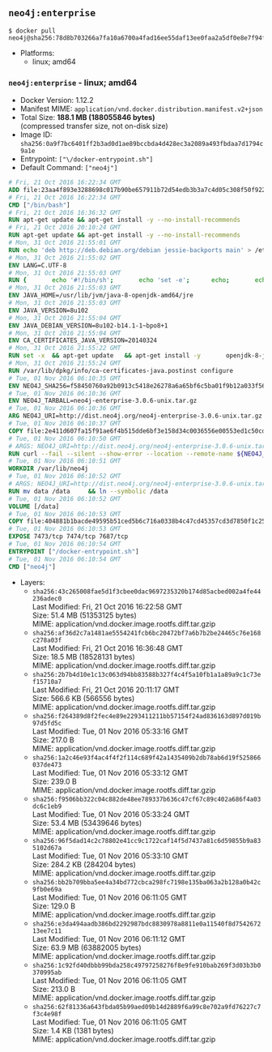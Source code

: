 ## `neo4j:enterprise`

```console
$ docker pull neo4j@sha256:78d8b703266a7fa10a6700a4fad16ee55daf13ee0faa2a5df0e8e7f94ffd9a36
```

-	Platforms:
	-	linux; amd64

### `neo4j:enterprise` - linux; amd64

-	Docker Version: 1.12.2
-	Manifest MIME: `application/vnd.docker.distribution.manifest.v2+json`
-	Total Size: **188.1 MB (188055846 bytes)**  
	(compressed transfer size, not on-disk size)
-	Image ID: `sha256:0a9f7bc6401ff2b3ad0d1ae89bccbda4d428ec3a2089a493fbdaa7d1794c9a1e`
-	Entrypoint: `["\/docker-entrypoint.sh"]`
-	Default Command: `["neo4j"]`

```dockerfile
# Fri, 21 Oct 2016 16:22:34 GMT
ADD file:23aa4f893e3288698c017b90be657911b72d54edb3b3a7c4d05c308f50f9228f in / 
# Fri, 21 Oct 2016 16:22:34 GMT
CMD ["/bin/bash"]
# Fri, 21 Oct 2016 16:36:32 GMT
RUN apt-get update && apt-get install -y --no-install-recommends 		ca-certificates 		curl 		wget 	&& rm -rf /var/lib/apt/lists/*
# Fri, 21 Oct 2016 20:10:24 GMT
RUN apt-get update && apt-get install -y --no-install-recommends 		bzip2 		unzip 		xz-utils 	&& rm -rf /var/lib/apt/lists/*
# Mon, 31 Oct 2016 21:55:01 GMT
RUN echo 'deb http://deb.debian.org/debian jessie-backports main' > /etc/apt/sources.list.d/jessie-backports.list
# Mon, 31 Oct 2016 21:55:02 GMT
ENV LANG=C.UTF-8
# Mon, 31 Oct 2016 21:55:03 GMT
RUN { 		echo '#!/bin/sh'; 		echo 'set -e'; 		echo; 		echo 'dirname "$(dirname "$(readlink -f "$(which javac || which java)")")"'; 	} > /usr/local/bin/docker-java-home 	&& chmod +x /usr/local/bin/docker-java-home
# Mon, 31 Oct 2016 21:55:03 GMT
ENV JAVA_HOME=/usr/lib/jvm/java-8-openjdk-amd64/jre
# Mon, 31 Oct 2016 21:55:03 GMT
ENV JAVA_VERSION=8u102
# Mon, 31 Oct 2016 21:55:04 GMT
ENV JAVA_DEBIAN_VERSION=8u102-b14.1-1~bpo8+1
# Mon, 31 Oct 2016 21:55:04 GMT
ENV CA_CERTIFICATES_JAVA_VERSION=20140324
# Mon, 31 Oct 2016 21:55:22 GMT
RUN set -x 	&& apt-get update 	&& apt-get install -y 		openjdk-8-jre-headless="$JAVA_DEBIAN_VERSION" 		ca-certificates-java="$CA_CERTIFICATES_JAVA_VERSION" 	&& rm -rf /var/lib/apt/lists/* 	&& [ "$JAVA_HOME" = "$(docker-java-home)" ]
# Mon, 31 Oct 2016 21:55:24 GMT
RUN /var/lib/dpkg/info/ca-certificates-java.postinst configure
# Tue, 01 Nov 2016 06:10:35 GMT
ENV NEO4J_SHA256=f58450760a92b0913c5418e26278a6a65bf6c5ba01f9b12a033f56e80f0c3d23
# Tue, 01 Nov 2016 06:10:36 GMT
ENV NEO4J_TARBALL=neo4j-enterprise-3.0.6-unix.tar.gz
# Tue, 01 Nov 2016 06:10:36 GMT
ARG NEO4J_URI=http://dist.neo4j.org/neo4j-enterprise-3.0.6-unix.tar.gz
# Tue, 01 Nov 2016 06:10:37 GMT
COPY file:2e411d607fa15f91ae6f4b515dde6bf3e158d34c0036556e00553ed1c50cd63d in /tmp/ 
# Tue, 01 Nov 2016 06:10:50 GMT
# ARGS: NEO4J_URI=http://dist.neo4j.org/neo4j-enterprise-3.0.6-unix.tar.gz
RUN curl --fail --silent --show-error --location --remote-name ${NEO4J_URI}     && echo "${NEO4J_SHA256} ${NEO4J_TARBALL}" | sha256sum --check --quiet -     && tar --extract --file ${NEO4J_TARBALL} --directory /var/lib     && mv /var/lib/neo4j-* /var/lib/neo4j     && rm ${NEO4J_TARBALL}
# Tue, 01 Nov 2016 06:10:51 GMT
WORKDIR /var/lib/neo4j
# Tue, 01 Nov 2016 06:10:52 GMT
# ARGS: NEO4J_URI=http://dist.neo4j.org/neo4j-enterprise-3.0.6-unix.tar.gz
RUN mv data /data     && ln --symbolic /data
# Tue, 01 Nov 2016 06:10:52 GMT
VOLUME [/data]
# Tue, 01 Nov 2016 06:10:53 GMT
COPY file:404881b1bacde49595b51ced5b6c716a0338b4c47cd45357cd3d7850f1c255b2 in /docker-entrypoint.sh 
# Tue, 01 Nov 2016 06:10:53 GMT
EXPOSE 7473/tcp 7474/tcp 7687/tcp
# Tue, 01 Nov 2016 06:10:54 GMT
ENTRYPOINT ["/docker-entrypoint.sh"]
# Tue, 01 Nov 2016 06:10:54 GMT
CMD ["neo4j"]
```

-	Layers:
	-	`sha256:43c265008fae5d1f3cbee0dac9697235320b174d85acbed002a4fe44236adec0`  
		Last Modified: Fri, 21 Oct 2016 16:22:58 GMT  
		Size: 51.4 MB (51353125 bytes)  
		MIME: application/vnd.docker.image.rootfs.diff.tar.gzip
	-	`sha256:af36d2c7a1481ae5554241fcb6bc20472bf7a6b7b2be24465c76e168c278a03f`  
		Last Modified: Fri, 21 Oct 2016 16:36:48 GMT  
		Size: 18.5 MB (18528131 bytes)  
		MIME: application/vnd.docker.image.rootfs.diff.tar.gzip
	-	`sha256:2b7b4d10e1c13c063d94bb83588b327f4c4f5a10fb1a1a89a9c1c73ef15710a7`  
		Last Modified: Fri, 21 Oct 2016 20:11:17 GMT  
		Size: 566.6 KB (566556 bytes)  
		MIME: application/vnd.docker.image.rootfs.diff.tar.gzip
	-	`sha256:f264389d8f2fec4e89e2293411211bb57154f24ad836163d897d019b97d5fd5c`  
		Last Modified: Tue, 01 Nov 2016 05:33:16 GMT  
		Size: 217.0 B  
		MIME: application/vnd.docker.image.rootfs.diff.tar.gzip
	-	`sha256:1a2c46e93f4ac4f4f2f114c689f42a1435409b2db78ab6d19f525866037de473`  
		Last Modified: Tue, 01 Nov 2016 05:33:12 GMT  
		Size: 239.0 B  
		MIME: application/vnd.docker.image.rootfs.diff.tar.gzip
	-	`sha256:f9506bb322c04c882de48ee789337b636c47cf67c89c402a686f4a03dc6c1eb9`  
		Last Modified: Tue, 01 Nov 2016 05:33:24 GMT  
		Size: 53.4 MB (53439646 bytes)  
		MIME: application/vnd.docker.image.rootfs.diff.tar.gzip
	-	`sha256:96f5dad14c2c78802e41cc9c1722caf14f5d7437a81c6d59855b9a835102d67a`  
		Last Modified: Tue, 01 Nov 2016 05:33:10 GMT  
		Size: 284.2 KB (284204 bytes)  
		MIME: application/vnd.docker.image.rootfs.diff.tar.gzip
	-	`sha256:bb2b709bba5ee4a34bd772cbca298fc7198e135ba063a2b128a0b42c9fb0e69a`  
		Last Modified: Tue, 01 Nov 2016 06:11:05 GMT  
		Size: 129.0 B  
		MIME: application/vnd.docker.image.rootfs.diff.tar.gzip
	-	`sha256:e3da494aadb386bd2292987bdc8830978a8811e0a11540f8d754267213ee7c11`  
		Last Modified: Tue, 01 Nov 2016 06:11:12 GMT  
		Size: 63.9 MB (63882005 bytes)  
		MIME: application/vnd.docker.image.rootfs.diff.tar.gzip
	-	`sha256:1c92fd40dbbb99bda258c49797258276f8e9fe910bab269f3d03b3b0370995ab`  
		Last Modified: Tue, 01 Nov 2016 06:11:05 GMT  
		Size: 213.0 B  
		MIME: application/vnd.docker.image.rootfs.diff.tar.gzip
	-	`sha256:62f81336a643fbda05b99aed09b14d2889f6a99c8e702a9fd76227c7f3c4e98f`  
		Last Modified: Tue, 01 Nov 2016 06:11:05 GMT  
		Size: 1.4 KB (1381 bytes)  
		MIME: application/vnd.docker.image.rootfs.diff.tar.gzip
